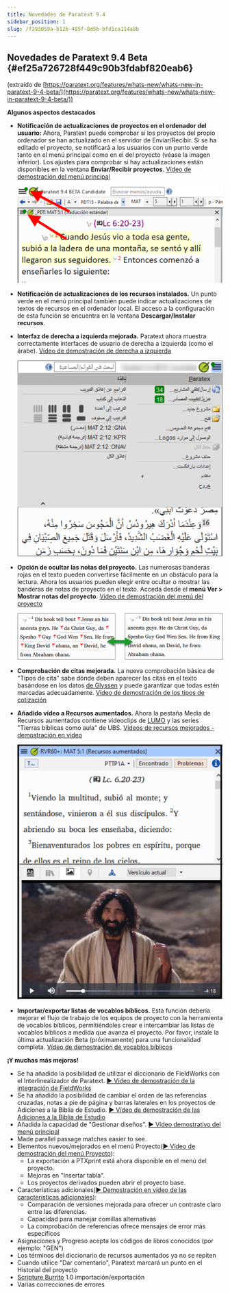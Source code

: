 ```yaml
---
title: Novedades de Paratext 9.4
sidebar_position: 1
slug: /f293059a-b12b-485f-8d5b-bfd1ca114a8b
---
```




## **Novedades de Paratext 9.4 Beta** {#ef25a726728f449c90b3fdabf820eab6}


(extraído de [https://paratext.org/features/whats-new/whats-new-in-paratext-9-4-beta/](https://paratext.org/features/whats-new/whats-new-in-paratext-9-4-beta/))


**Algunos aspectos destacados**

- **Notificación de actualizaciones de proyectos en el ordenador del usuario:** Ahora, Paratext puede comprobar si los proyectos del propio ordenador se han actualizado en el servidor de Enviar/Recibir. Si se ha editado el proyecto, se notificará a los usuarios con un punto verde tanto en el menú principal como en el del proyecto (véase la imagen inferior). Los ajustes para comprobar si hay actualizaciones están disponibles en la ventana **Enviar/Recibir proyectos**. [Vídeo de demostración del menú principal](https://paratext.org/features/whats-new/whats-new-in-paratext-9-4-beta/?vimeography_gallery=157&vimeography_video=857678678)

    ![](./1373747243.png)

- **Notificación de actualizaciones de los recursos instalados.** Un punto verde en el menú principal también puede indicar actualizaciones de textos de recursos en el ordenador local. El acceso a la configuración de esta función se encuentra en la ventana **Descargar/Instalar recursos**.
- **Interfaz de derecha a izquierda mejorada.** Paratext ahora muestra correctamente interfaces de usuario de derecha a izquierda (como el árabe). [Vídeo de demostración de derecha a izquierda](https://paratext.org/features/whats-new/whats-new-in-paratext-9-4-beta/?vimeography_gallery=157&vimeography_video=858761461)

    ![](./1418167455.png)

- **Opción de ocultar las notas del proyecto.** Las numerosas banderas rojas en el texto pueden convertirse fácilmente en un obstáculo para la lectura. Ahora los usuarios pueden elegir entre ocultar o mostrar las banderas de notas de proyecto en el texto. Acceda desde el **menú Ver &gt; Mostrar notas del proyecto**. [Vídeo de demostración del menú del proyecto](https://paratext.org/features/whats-new/whats-new-in-paratext-9-4-beta/?vimeography_gallery=157&vimeography_video=857939433)

    ![](./1989155401.png)

- **Comprobación de citas mejorada.** La nueva comprobación básica de "Tipos de cita" sabe dónde deben aparecer las citas en el texto basándose en los datos [de Glyssen](https://software.sil.org/glyssen/) y puede garantizar que todas estén marcadas adecuadamente. [Vídeo de demostración de los tipos de cotización](https://paratext.org/features/whats-new/whats-new-in-paratext-9-4-beta/?vimeography_gallery=157&vimeography_video=859138745)
- **Añadido vídeo a Recursos aumentados.** Ahora la pestaña Media de Recursos aumentados contiene videoclips de [LUMO](https://lumoproject.com/) y las series "Tierras bíblicas como aula" de UBS. [Vídeos de recursos mejorados - demostración en vídeo](https://paratext.org/features/whats-new/whats-new-in-paratext-9-4-beta/?vimeography_gallery=157&vimeography_video=858761461)

    ![](./119495186.png)

- **Importar/exportar listas de vocablos bíblicos.** Esta función debería mejorar el flujo de trabajo de los equipos de proyecto con la herramienta de vocablos bíblicos, permitiéndoles crear e intercambiar las listas de vocablos bíblicos a medida que avanza el proyecto. Por favor, instale la última actualización Beta (próximamente) para una funcionalidad completa. [Vídeo de demostración de vocablos bíblicos](https://paratext.org/features/whats-new/whats-new-in-paratext-9-4-beta/?vimeography_gallery=157&vimeography_video=858020833)

**¡Y muchas más mejoras!**

- Se ha añadido la posibilidad de utilizar el diccionario de FieldWorks con el Interlinealizador de Paratext. [▶ Vídeo de demostración de la integración de FieldWorks](https://paratext.org/features/whats-new/whats-new-in-paratext-9-4-beta/?vimeography_gallery=157&vimeography_video=859073261)
- Se ha añadido la posibilidad de cambiar el orden de las referencias cruzadas, notas a pie de página y barras laterales en los proyectos de Adiciones a la Biblia de Estudio. [▶ Vídeo de demostración de las Adiciones a la Biblia de Estudio](https://paratext.org/features/whats-new/whats-new-in-paratext-9-4-beta/?vimeography_gallery=157&vimeography_video=858761672)
- Añadida la capacidad de "Gestionar diseños". [▶ Vídeo demostrativo del menú principal](https://paratext.org/features/whats-new/whats-new-in-paratext-9-4-beta/?vimeography_gallery=157&vimeography_video=857678678)
- Made parallel passage matches easier to see.
- Elementos nuevos/mejorados en el menú Proyecto[(▶ Vídeo de demostración del menú Proyecto](https://paratext.org/features/whats-new/whats-new-in-paratext-9-4-beta/?vimeography_gallery=157&vimeography_video=857939433)):
    - La exportación a PTXprint está ahora disponible en el menú del proyecto.
    - Mejoras en "Insertar tabla".
    - Los proyectos derivados pueden abrir el proyecto base.
- Características adicionales[(▶ Demostración en vídeo de las características adicionales](https://paratext.org/features/whats-new/whats-new-in-paratext-9-4-beta/?vimeography_gallery=157&vimeography_video=859466352)):
    - Comparación de versiones mejorada para ofrecer un contraste claro entre las diferencias.
    - Capacidad para manejar comillas alternativas
    - La comprobación de referencias ofrece mensajes de error más específicos
- Asignaciones y Progreso acepta los códigos de libros conocidos (por ejemplo: "GEN")
- Los términos del diccionario de recursos aumentados ya no se repiten
- Cuando utilice "Dar comentario", Paratext marcará un punto en el Historial del proyecto
- [Scripture Burrito](https://docs.burrito.bible/en/latest/) 1.0 importación/exportación
- Varias correcciones de errores
